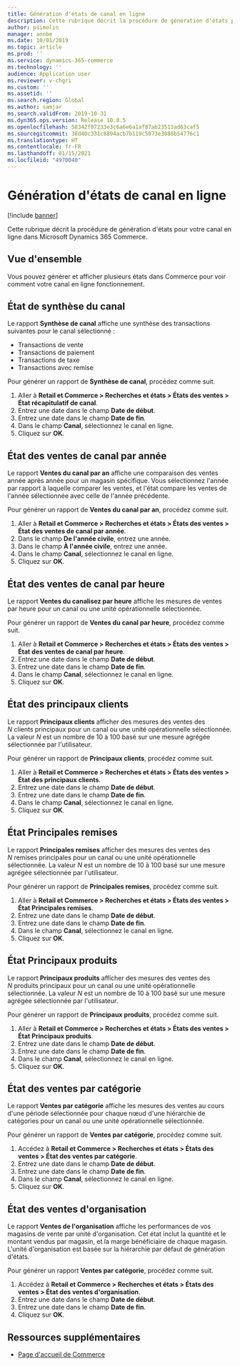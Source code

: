 ```yaml
---
title: Génération d'états de canal en ligne
description: Cette rubrique décrit la procédure de génération d'états pour votre canal en ligne dans Microsoft Dynamics 365 Commerce.
author: psimolin
manager: annbe
ms.date: 10/01/2019
ms.topic: article
ms.prod: ''
ms.service: dynamics-365-commerce
ms.technology: ''
audience: Application user
ms.reviewer: v-chgri
ms.custom: ''
ms.assetid: ''
ms.search.region: Global
ms.author: samjar
ms.search.validFrom: 2019-10-31
ms.dyn365.ops.version: Release 10.0.5
ms.openlocfilehash: 58342f07233e3c6a6e6a1af87ab23513ad63caf5
ms.sourcegitcommit: 38d40c331c8894acb7b119c5073e3088b54776c1
ms.translationtype: HT
ms.contentlocale: fr-FR
ms.lasthandoff: 01/15/2021
ms.locfileid: "4970040"
---
```

# <a name="generate-online-channel-reports"></a>Génération d'états de canal en ligne


[!include [banner](includes/banner.md)]

Cette rubrique décrit la procédure de génération d'états pour votre canal en ligne dans Microsoft Dynamics 365 Commerce.

## <a name="overview"></a>Vue d'ensemble

Vous pouvez générer et afficher plusieurs états dans Commerce pour voir comment votre canal en ligne fonctionnement.

## <a name="channel-summary-report"></a>État de synthèse du canal

Le rapport **Synthèse de canal** affiche une synthèse des transactions suivantes pour le canal sélectionné :

- Transactions de vente
- Transactions de paiement
- Transactions de taxe
- Transactions avec remise

Pour générer un rapport de **Synthèse de canal**, procédez comme suit.

1. Aller à **Retail et Commerce \> Recherches et états \> États des ventes \> État récapitulatif de canal**.
1. Entrez une date dans le champ **Date de début**.
1. Entrez une date dans le champ **Date de fin**.
1. Dans le champ **Canal**, sélectionnez le canal en ligne.
1. Cliquez sur **OK**.
 
## <a name="channel-sales-by-year-report"></a>État des ventes de canal par année 

Le rapport **Ventes du canal par an** affiche une comparaison des ventes année après année pour un magasin spécifique. Vous sélectionnez l'année par rapport à laquelle comparer les ventes, et l'état compare les ventes de l'année sélectionnée avec celle de l'année précédente.

Pour générer un rapport de **Ventes du canal par an**, procédez comme suit.

1. Aller à **Retail et Commerce \> Recherches et états \> États des ventes \> État des ventes de canal par année**.
1. Dans le champ **De l'année civile**, entrez une année.
1. Dans le champ **À l'année civile**, entrez une année.
1. Dans le champ **Canal**, sélectionnez le canal en ligne.
1. Cliquez sur **OK**.

## <a name="channel-sales-by-hour-report"></a>État des ventes de canal par heure

Le rapport **Ventes du canalisez par heure** affiche les mesures de ventes par heure pour un canal ou une unité opérationnelle sélectionnée.

Pour générer un rapport de **Ventes du canal par heure**, procédez comme suit.

1. Aller à **Retail et Commerce \> Recherches et états \> États des ventes \> État des ventes de canal par heure**.
1. Entrez une date dans le champ **Date de début**.
1. Entrez une date dans le champ **Date de fin**.
1. Dans le champ **Canal**, sélectionnez le canal en ligne.
1. Cliquez sur **OK**.

## <a name="top-customers-report"></a>État des principaux clients

Le rapport **Principaux clients** afficher des mesures des ventes des *N* clients principaux pour un canal ou une unité opérationnelle sélectionnée. La valeur *N* est un nombre de 10 à 100 basé sur une mesure agrégée sélectionnée par l'utilisateur.

Pour générer un rapport de **Principaux clients**, procédez comme suit.

1. Aller à **Retail et Commerce \> Recherches et états \> États des ventes \> État des principaux clients**.
1. Entrez une date dans le champ **Date de début**.
1. Entrez une date dans le champ **Date de fin**.
1. Dans le champ **Canal**, sélectionnez le canal en ligne.
1. Cliquez sur **OK**.

## <a name="top-discounts-report"></a>État Principales remises

Le rapport **Principales remises** afficher des mesures des ventes des *N* remises principales pour un canal ou une unité opérationnelle sélectionnée. La valeur *N* est un nombre de 10 à 100 basé sur une mesure agrégée sélectionnée par l'utilisateur.

Pour générer un rapport de **Principales remises**, procédez comme suit.

1. Aller à **Retail et Commerce \> Recherches et états \> États des ventes \> État Principales remises**.
1. Entrez une date dans le champ **Date de début**.
1. Entrez une date dans le champ **Date de fin**.
1. Dans le champ **Canal**, sélectionnez le canal en ligne.
1. Cliquez sur **OK**.

## <a name="top-products-report"></a>État Principaux produits

Le rapport **Principaux produits** afficher des mesures des ventes des *N* produits principaux pour un canal ou une unité opérationnelle sélectionnée. La valeur *N* est un nombre de 10 à 100 basé sur une mesure agrégée sélectionnée par l'utilisateur.

Pour générer un rapport de **Principaux produits**, procédez comme suit.

1. Aller à **Retail et Commerce \> Recherches et états \> États des ventes \> État Principaux produits**.
1. Entrez une date dans le champ **Date de début**.
1. Entrez une date dans le champ **Date de fin**.
1. Dans le champ **Canal**, sélectionnez le canal en ligne.
1. Cliquez sur **OK**.

## <a name="category-sales-report"></a>État des ventes par catégorie

Le rapport **Ventes par catégorie** affiche les mesures des ventes au cours d'une période sélectionnée pour chaque nœud d'une hiérarchie de catégories pour un canal ou une unité opérationnelle sélectionnée.

Pour générer un rapport de **Ventes par catégorie**, procédez comme suit.

1. Accédez à **Retail et Commerce \> Recherches et états \> États des ventes \> État des ventes par catégorie**.
1. Entrez une date dans le champ **Date de début**.
1. Entrez une date dans le champ **Date de fin**.
1. Dans le champ **Canal**, sélectionnez le canal en ligne.
1. Cliquez sur **OK**.

## <a name="organization-sales-report"></a>État des ventes d'organisation

Le rapport **Ventes de l'organisation** affiche les performances de vos magasins de vente par unité d'organisation. Cet état inclut la quantité et le montant vendus par magasin, et la marge bénéficiaire de chaque magasin. L'unité d'organisation est basée sur la hiérarchie par défaut de génération d'états.

Pour générer un rapport **Ventes par catégorie**, procédez comme suit.

1. Accédez à **Retail et Commerce \> Recherches et états \> États des ventes \> État des ventes d'organisation**.
1. Entrez une date dans le champ **Date de début**.
1. Entrez une date dans le champ **Date de fin**.
1. Cliquez sur **OK**.

## <a name="additional-resources"></a>Ressources supplémentaires

- [Page d'accueil de Commerce](../retail/index.md)

